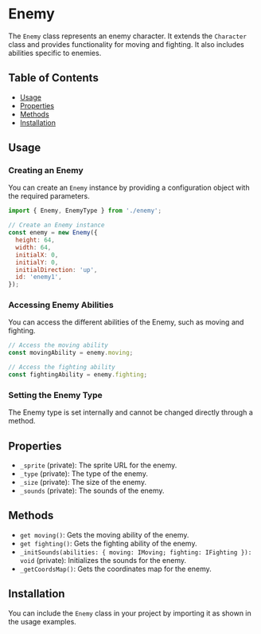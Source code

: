 # Enemy

The `Enemy` class represents an enemy character. It extends the `Character` class and provides functionality for moving and fighting. It also includes abilities specific to enemies.

## Table of Contents

- [Usage](#usage)
- [Properties](#properties)
- [Methods](#methods)
- [Installation](#installation)

## Usage

### Creating an Enemy

You can create an `Enemy` instance by providing a configuration object with the required parameters.

```javascript
import { Enemy, EnemyType } from './enemy';

// Create an Enemy instance
const enemy = new Enemy({
  height: 64,
  width: 64,
  initialX: 0,
  initialY: 0,
  initialDirection: 'up',
  id: 'enemy1',
});
```

### Accessing Enemy Abilities

You can access the different abilities of the Enemy, such as moving and fighting.

```javascript
// Access the moving ability
const movingAbility = enemy.moving;

// Access the fighting ability
const fightingAbility = enemy.fighting;
```

### Setting the Enemy Type

The Enemy type is set internally and cannot be changed directly through a method.

## Properties

- `_sprite` (private): The sprite URL for the enemy.
- `_type` (private): The type of the enemy.
- `_size` (private): The size of the enemy.
- `_sounds` (private): The sounds of the enemy.

## Methods

- `get moving()`: Gets the moving ability of the enemy.
- `get fighting()`: Gets the fighting ability of the enemy.
- `_initSounds(abilities: { moving: IMoving; fighting: IFighting }): void` (private): Initializes the sounds for the enemy.
- `_getCoordsMap()`: Gets the coordinates map for the enemy.

## Installation

You can include the `Enemy` class in your project by importing it as shown in the usage examples.
